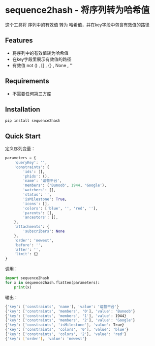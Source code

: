 # sequence2hash - 将序列转为哈希值

这个工具将 序列中的有效值 转为 哈希值，并在key字段中包含有效值的路径

## Features

- 将序列中的有效值转为哈希值
- 在key字段里展示有效值的路径
- 有效值 not () , [] , {} , None , ''

## Requirements

- 不需要任何第三方库

## Installation

```Bash
pip install sequence2hash
```

## Quick Start
定义序列变量：
```Python
parameters = {
    'queryKey': '',
    'constraints': {
        'ids': [],
        'phids': (),
        'name': '运营平台',
        'members': ('Bunoob', 1944, 'Google'),
        'watchers': [],
        'status': '',
        'isMilestone': True,
        'icons': [],
        'colors': ['blue', '', 'red', ''],
        'parents': [],
        'ancestors': [],
    },
    'attachments': {
        'subscribers': None
    },
    'order': 'newest',
    'before': '',
    'after': '',
    'limit': {}
}
```
调用：
```Python
import sequence2hash
for x in sequence2hash.flatten(parameters):
    print(x)
```
输出：
```Bash
{'key': ['constraints', 'name'], 'value': '运营平台'}
{'key': ['constraints', 'members', '0'], 'value': 'Bunoob'}
{'key': ['constraints', 'members', '1'], 'value': 1944}
{'key': ['constraints', 'members', '2'], 'value': 'Google'}
{'key': ['constraints', 'isMilestone'], 'value': True}
{'key': ['constraints', 'colors', '0'], 'value': 'blue'}
{'key': ['constraints', 'colors', '2'], 'value': 'red'}
{'key': ['order'], 'value': 'newest'}
```
